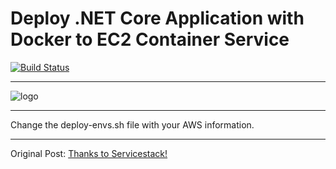 # Deploy .NET Core Application with Docker to EC2 Container Service
[![Build Status](https://travis-ci.org/selcukusta/netcore-sample.svg?branch=master)](https://travis-ci.org/selcukusta/netcore-sample)
***
![logo](http://docs.servicestack.net/images/aws/ecs/ecs-banner.png)
***
Change the deploy-envs.sh file with your AWS information.
***
Original Post: [Thanks to Servicestack!](http://docs.servicestack.net/deploy-netcore-docker-aws-ecs)